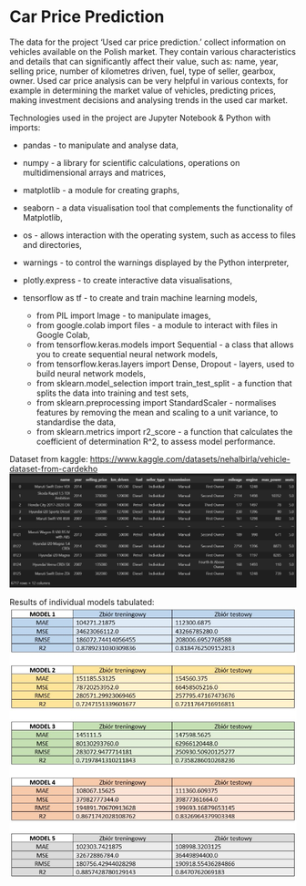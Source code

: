 # Car Price Prediction
 
The data for the project ‘Used car price prediction.’ collect information on vehicles available on the Polish market.
They contain various characteristics and details that can significantly affect their value, such as: name, year, selling price, number of kilometres driven, fuel, type of seller, gearbox, owner.
Used car price analysis can be very helpful in various contexts, for example in determining the market value of vehicles, predicting prices, making investment decisions and analysing trends in the used car market.

Technologies used in the project are Jupyter Notebook & Python with imports:
- pandas - to manipulate and analyse data,
- numpy - a library for scientific calculations, operations on multidimensional arrays and matrices,
- matplotlib - a module for creating graphs,
- seaborn - a data visualisation tool that complements the functionality of Matplotlib,
- os - allows interaction with the operating system, such as access to files and directories,
- warnings - to control the warnings displayed by the Python interpreter,
- plotly.express - to create interactive data visualisations,
- tensorflow as tf - to create and train machine learning models,

    - from PIL import Image - to manipulate images,
    - from google.colab import files - a module to interact with files in Google Colab,
    - from tensorflow.keras.models import Sequential - a class that allows you to create sequential neural network models,
    - from tensorflow.keras.layers import Dense, Dropout - layers, used to build neural network models,
    - from sklearn.model_selection import train_test_split - a function that splits the data into training and test sets,
    - from sklearn.preprocessing import StandardScaler - normalises features by removing the mean and scaling to a unit variance, to standardise the data,
    - from sklearn.metrics import r2_score - a function that calculates the coefficient of determination R^2, to assess model performance.
 
Dataset from kaggle: https://www.kaggle.com/datasets/nehalbirla/vehicle-dataset-from-cardekho 
![1](https://github.com/weronikaabednarz/Car-Price-Prediction/blob/main/images/data.jpg)

Results of individual models tabulated:
![2](https://github.com/weronikaabednarz/Car-Price-Prediction/blob/main/images/wyniki.jpg)

